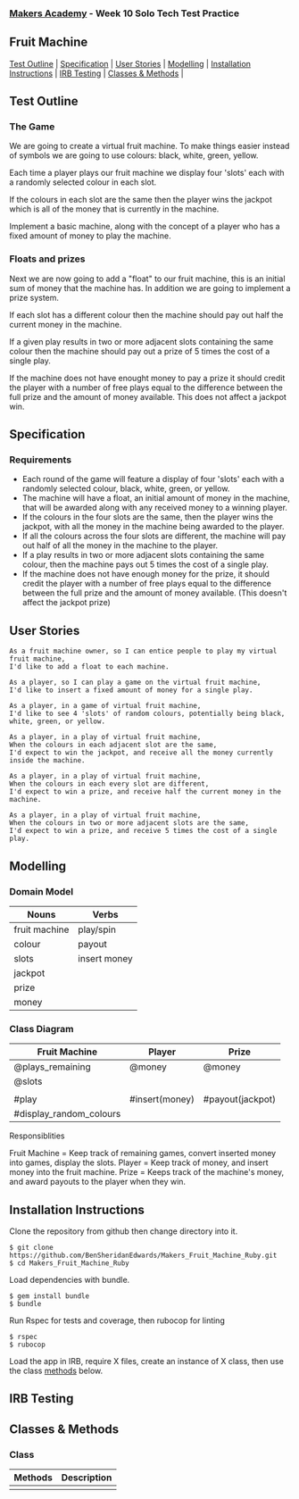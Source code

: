 ### [Makers Academy](http://www.makersacademy.com) - Week 10 Solo Tech Test Practice
Fruit Machine
-

[Test Outline](#Outline) | [Specification](#Specification) | [User Stories](#Story) | [Modelling](#Modelling) | [Installation Instructions](#Installation) | [IRB Testing](#IRB_Testing) | [Classes & Methods](#Methods) |


## <a name="Outline">Test Outline</a>

### The Game

We are going to create a virtual fruit machine. To make things easier instead of symbols we are going to use colours: black, white, green, yellow.

Each time a player plays our fruit machine we display four 'slots' each with a randomly selected colour in each slot.

If the colours in each slot are the same then the player wins the jackpot which is all of the money that is currently in the machine.

Implement a basic machine, along with the concept of a player who has a fixed amount of money to play the machine.

### Floats and prizes

Next we are now going to add a "float" to our fruit machine, this is an initial sum of money that the machine has. In addition we are going to implement a prize system.

If each slot has a different colour then the machine should pay out half the current money in the machine.

If a given play results in two or more adjacent slots containing the same colour then the machine should pay out a prize of 5 times the cost of a single play.

If the machine does not have enought money to pay a prize it should credit the player with a number of free plays equal to the difference between the full prize and the amount of money available. This does not affect a jackpot win.

## <a name="Specification">Specification</a>

### Requirements

* Each round of the game will feature a display of four 'slots' each with a randomly selected colour, black, white, green, or yellow.
* The machine will have a float, an initial amount of money in the machine, that will be awarded along with any received money to a winning player.
* If the colours in the four slots are the same, then the player wins the jackpot, with all the money in the machine being awarded to the player.
* If all the colours across the four slots are different, the machine will pay out half of all the money in the machine to the player.
* If a play results in two or more adjacent slots containing the same colour, then the machine pays out 5 times the cost of a single play.
* If the machine does not have enough money for the prize, it should credit the player with a number of free plays equal to the difference between the full prize and the amount of money available. (This doesn't affect the jackpot prize)

## <a name="Story">User Stories</a>

```
As a fruit machine owner, so I can entice people to play my virtual fruit machine,
I'd like to add a float to each machine.

As a player, so I can play a game on the virtual fruit machine, 
I'd like to insert a fixed amount of money for a single play.

As a player, in a game of virtual fruit machine,
I'd like to see 4 'slots' of random colours, potentially being black, white, green, or yellow.

As a player, in a play of virtual fruit machine, 
When the colours in each adjacent slot are the same,
I'd expect to win the jackpot, and receive all the money currently inside the machine.

As a player, in a play of virtual fruit machine, 
When the colours in each every slot are different,
I'd expect to win a prize, and receive half the current money in the machine.

As a player, in a play of virtual fruit machine, 
When the colours in two or more adjacent slots are the same,
I'd expect to win a prize, and receive 5 times the cost of a single play.
```

## <a name="Modelling">Modelling</a>

### Domain Model

| Nouns | Verbs |
| --- | --- |
| fruit machine | play/spin | 
| colour | payout | 
| slots | insert money |
| jackpot |
| prize | 
| money | 

### Class Diagram

|   Fruit Machine   |     Player     |      Prize      | 
| ----------------- | ---------------| --------------- |
|  @plays_remaining |     @money     |     @money      |
|      @slots       |                |                 |
|                   |                |                 |
|      #play        | #insert(money) | #payout(jackpot)|
|#display_random_colours | |

Responsiblities

Fruit Machine = Keep track of remaining games, convert inserted money into games, display the slots.
Player = Keep track of money, and insert money into the fruit machine.
Prize = Keeps track of the machine's money, and award payouts to the player when they win. 

## <a name="Installation">Installation Instructions</a>

Clone the repository from github then change directory into it.
```
$ git clone https://github.com/BenSheridanEdwards/Makers_Fruit_Machine_Ruby.git
$ cd Makers_Fruit_Machine_Ruby
```

Load dependencies with bundle.
```
$ gem install bundle
$ bundle
```

Run Rspec for tests and coverage, then rubocop for linting
```
$ rspec
$ rubocop
```

Load the app in IRB, require X files, create an instance of X class, then use the class [methods](#Methods) below.

## <a name="IRB_Testing">IRB Testing</a>


## <a name="Methods">Classes & Methods</a>

### Class

| Methods | Description |
| --- | --- |
| | | 
